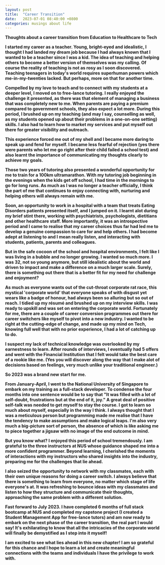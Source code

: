 ```yaml
---
layout: post
title:  "Career Transition"
date:   2023-07-01 08:40:00 +0800
categories: musings about life
---
```

<b>Thoughts about a career transition from Education to Healthcare to Tech<b>

I started my career as a teacher. Young, bright-eyed and idealistic, I thought I had landed my dream job because I had always known that I wanted to be a teacher since I was a kid. The idea of teaching and helping others to become a better version of themselves was my calling. Of course the reality of teaching is not as rosy as I soon discovered. Teaching teenagers in today's world requires superhuman powers which me-in-my-twenties lacked. But perhaps, more on that for another time. 

Compelled by my love to teach and to connect with my students at a deeper level, I moved on to free-lance tutoring. I really enjoyed the challenge it presented, as there was that element of managing a business that was completely new to me. When parents are paying a premium compared to government schools, they also expect a lot more. During this period, I brushed up on my teaching (and may I say, counselling as well, as my students opened up about their problems in a one-on-one setting) skills. I also had to learn how to market my services and put myself out there for greater visibility and outreach. 

This experience forced me out of my shell and I became more daring to speak up and fend for myself. I became less fearful of rejection (yes there were parents who let me go right after their child failed a school test) and also learnt the importance of communicating my thoughts clearly to achieve my goals.

Those two years of tutoring also presented a wonderful opportunity for me to train for a 100km ultramarathon. With my tutoring job beginning in the evenings when the kids get off school, I had time in the mornings to go for long runs. As much as I was no longer a teacher officially, I think the part of me that continues to enjoy connecting with, nurturing and helping others will always remain with me. 

Soon, an opportunity to work in a hospital with a team that treats Eating Disorders patients presented itself, and I jumped on it. I learnt alot during my brief stint there, working with psychiatrists, psychologists, dietitians and other healthcare staff. More importantly, it was an introspective period and I came to realise that my career choices thus far had led me to develop a genuine compassion to care for and help others. I had become adept at listening to and I mean really listen, and interacting with students, patients, parents and colleagues. 

But in the safe cocoon of the school and hospital environments, I felt like I was living in a bubble and no longer growing. I wanted so much more. I was 32, not so young anymore, but still idealistic about the world and driven to impact and make a difference on a much larger scale. Surely, there is something out there that is a better fit for my need for challenge and enjoyment? 

As much as everyone wants out of the cut-throat corporate rat race, this mystical 'corporate world' that everyone speaks of with disgust yet wears like a badge of honour, had always been so alluring but so out of reach. I tidied up my résumé and brushed up on my interview skills. I was ready to upskill and was set on entering the corporate world. Fortunately for me, there are a couple of career conversion programmes out there for career switchers like myself to pivot into a new industry. I wanted to be right at the cutting-edge of change, and made up my mind on Tech, knowing full well that with no prior experience, I had a lot of catching up to do. 

I suspect my lack of technical knowledge was overlooked by my earnestness to learn. After rounds of interviews, I eventually had 5 offers and went with the Financial Institution that I felt would take the best care of a rookie like me. (Yes you will discover along the way that I make alot of decisions based on feelings, very much unlike your traditional engineer.) 

So 2023 was a brand new start for me. 

From January-April, I went to the National University of Singapore to embark on my training as a full-stack developer. To condense the four months into one sentence would be to say that "It was filled with a lot of self-doubt, frustrations but at the end of it, joy." A great deal of positive self-talk was needed to get myself to stay the course. I got to learn so much about myself, especially in the way I think. I always thought that I was a meticulous person but programming made me realise that I have the tendency to make assumptions and make logical leaps. I'm also very much a big-picture sort of person, the absence of which is like asking me to piece together a jigsaw with no image of the end outcome in mind.   

But you know what? I enjoyed this period of school tremendously. I am grateful to the three instructors at NUS whose guidance shaped me into a more confident programmer. Beyond learning, I cherished the moments of interactions with my instructors who shared insights into the industry, preparing me for the challenges that lie ahead. 

I also seized the opportunity to network with my classmates, each with their own unique reasons for doing a career switch. I always believe that there is something to learn from everyone, no matter which stage of life everyone's at. It was refreshing to bounce ideas with my classmates and listen to how they structure and communicate their thoughts, approaching the same problem with a different solution.

Fast forward to July 2023. I have completed 6 months of full stack bootcamp at NUS and completed my capstone project (I created a Student Management App for free-lance tutors) and am now ready to embark on the next phase of the career transition, the real part I would say! It's exhilarating to know that all the intricacies of the corporate world will finally be demystified as I step into it myself!

I am excited to see what lies ahead in this new chapter! I am so grateful for this chance and I hope to learn a lot and create meaningful connections with the teams and individuals I have the privilege to work with.
